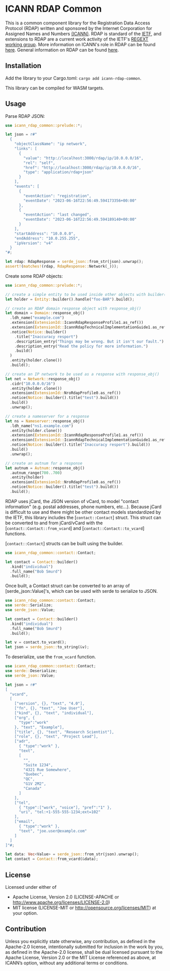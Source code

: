 ICANN RDAP Common
=================

This is a common component library for the Registration Data Access Protocol (RDAP) written and sponsored
by the Internet Corporation for Assigned Names and Numbers [(ICANN)](https://www.icann.org). 
RDAP is standard of the [IETF](https://ietf.org/), and extensions
to RDAP are a current work activity of the IETF's [REGEXT working group](https://datatracker.ietf.org/wg/regext/documents/).
More information on ICANN's role in RDAP can be found [here](https://www.icann.org/rdap).
General information on RDAP can be found [here](https://rdap.rcode3.com/).


Installation
------------

Add the library to your Cargo.toml: `cargo add icann-rdap-common`.

This library can be compiled for WASM targets.

Usage
-----

Parse RDAP JSON:

```rust
use icann_rdap_common::prelude::*;

let json = r#"
  {
    "objectClassName": "ip network",
    "links": [
      {
        "value": "http://localhost:3000/rdap/ip/10.0.0.0/16",
        "rel": "self",
        "href": "http://localhost:3000/rdap/ip/10.0.0.0/16",
        "type": "application/rdap+json"
      }
    ],
    "events": [
      {
        "eventAction": "registration",
        "eventDate": "2023-06-16T22:56:49.594173356+00:00"
      },
      {
        "eventAction": "last changed",
        "eventDate": "2023-06-16T22:56:49.594189140+00:00"
      }
    ],
    "startAddress": "10.0.0.0",
    "endAddress": "10.0.255.255",
    "ipVersion": "v4"
  }
"#;

let rdap: RdapResponse = serde_json::from_str(json).unwrap();
assert!(matches!(rdap, RdapResponse::Network(_)));
```

Create some RDAP objects:

```rust
use icann_rdap_common::prelude::*;

// create a simple entity to be used inside other objects with builder().
let holder = Entity::builder().handle("foo-BAR").build();

// create an RDAP domain response object with response_obj()
let domain = Domain::response_obj()
  .ldh_name("example.com")
  .extension(ExtensionId::IcannRdapResponseProfile1.as_ref())
  .extension(ExtensionId::IcannRdapTechnicalImplementationGuide1.as_ref())
  .notice(Notice::builder()
    .title("Inaccuracy resport")
    .description_entry("Things may be wrong. But it isn't our fault.")
    .description_entry("Read the policy for more information.")
    .build()
  )
  .entity(holder.clone())
  .build();

// create an IP network to be used as a response with response_obj()
let net = Network::response_obj()
  .cidr("10.0.0.0/16")
  .entity(holder.clone())
  .extension(ExtensionId::NroRdapProfile0.as_ref())
  .notice(Notice::builder().title("test").build())
  .build()
  .unwrap();

// create a nameserver for a response
let ns = Nameserver::response_obj()
  .ldh_name("ns1.example.com")
  .entity(holder.clone())
  .extension(ExtensionId::IcannRdapResponseProfile1.as_ref())
  .extension(ExtensionId::IcannRdapTechnicalImplementationGuide1.as_ref())
  .notice(Notice::builder().title("Inaccuracy resport").build())
  .build()
  .unwrap();

// create an autnum for a response
let autnum = Autnum::response_obj()
  .autnum_range(700..700)
  .entity(holder)
  .extension(ExtensionId::NroRdapProfile0.as_ref())
  .notice(Notice::builder().title("test").build())
  .build();
```

RDAP uses jCard, the JSON version of vCard, to model "contact information"
(e.g. postal addresses, phone numbers, etc...). Because jCard is difficult
to use and there might be other contact models standardized by the IETF,
this library includes the [`contact::Contact`] struct. This struct can be
converted to and from jCard/vCard with the [`contact::Contact::from_vcard`]
and [`contact::Contact::to_vcard`] functions.

[`contact::Contact`] structs can be built using the builder.

```rust
use icann_rdap_common::contact::Contact;

let contact = Contact::builder()
  .kind("individual")
  .full_name("Bob Smurd")
  .build();
```

Once built, a Contact struct can be converted to an array of [serde_json::Value]'s,
which can be used with serde to serialize to JSON.

```rust
use icann_rdap_common::contact::Contact;
use serde::Serialize;
use serde_json::Value;

let contact = Contact::builder()
  .kind("individual")
  .full_name("Bob Smurd")
  .build();

let v = contact.to_vcard();
let json = serde_json::to_string(&v);
```

To deserialize, use the `from_vcard` function.

```rust
use icann_rdap_common::contact::Contact;
use serde::Deserialize;
use serde_json::Value;

let json = r#"
[
  "vcard",
  [
    ["version", {}, "text", "4.0"],
    ["fn", {}, "text", "Joe User"],
    ["kind", {}, "text", "individual"],
    ["org", {
      "type":"work"
    }, "text", "Example"],
    ["title", {}, "text", "Research Scientist"],
    ["role", {}, "text", "Project Lead"],
    ["adr",
      { "type":"work" },
      "text",
      [
        "",
        "Suite 1234",
        "4321 Rue Somewhere",
        "Quebec",
        "QC",
        "G1V 2M2",
        "Canada"
      ]
    ],
    ["tel",
      { "type":["work", "voice"], "pref":"1" },
      "uri", "tel:+1-555-555-1234;ext=102"
    ],
    ["email",
      { "type":"work" },
      "text", "joe.user@example.com"
    ]
  ]
]"#;

let data: Vec<Value> = serde_json::from_str(json).unwrap();
let contact = Contact::from_vcard(&data);
```

License
-------

Licensed under either of
* Apache License, Version 2.0 (LICENSE-APACHE or http://www.apache.org/licenses/LICENSE-2.0)
* MIT license (LICENSE-MIT or http://opensource.org/licenses/MIT) at your option.

Contribution
------------

Unless you explicitly state otherwise, any contribution, as defined in the Apache-2.0 license, 
intentionally submitted for inclusion in the work by you, as defined in the Apache-2.0 license, 
shall be dual licensed pursuant to the Apache License, Version 2.0 or the MIT License referenced 
as above, at ICANN’s option, without any additional terms or conditions.
